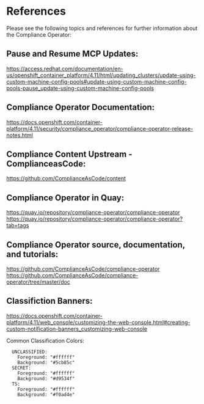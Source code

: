 # References

Please see the following topics and references for further information about the Compliance Operator:

## Pause and Resume MCP Updates:
https://access.redhat.com/documentation/en-us/openshift_container_platform/4.11/html/updating_clusters/update-using-custom-machine-config-pools#update-using-custom-machine-config-pools-pause_update-using-custom-machine-config-pools

## Compliance Operator Documentation:
https://docs.openshift.com/container-platform/4.11/security/compliance_operator/compliance-operator-release-notes.html

## Compliance Content Upstream - ComplianceasCode:

https://github.com/ComplianceAsCode/content

## Compliance Operator in Quay:

https://quay.io/repository/compliance-operator/compliance-operator
https://quay.io/repository/compliance-operator/compliance-operator?tab=tags

## Compliance Operator source, documentation, and tutorials:

https://github.com/ComplianceAsCode/compliance-operator
https://github.com/ComplianceAsCode/compliance-operator/tree/master/doc

## Classifiction Banners:
https://docs.openshift.com/container-platform/4.11/web_console/customizing-the-web-console.html#creating-custom-notification-banners_customizing-web-console

Common Classification Colors:
```
  UNCLASSIFIED: 
    Foreground: "#ffffff"
    Background: "#5cb85c"
  SECRET:
    Foreground: "#ffffff"
    Background: "#d9534f"
  TS:
    Foreground: "#ffffff"
    Background: "#f0ad4e" 
```
